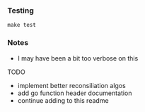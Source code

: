 ### Testing
```
make test
```

### Notes
* I may have been a bit too verbose on this

TODO
* implement better reconsiliation algos
* add go function header documentation
* continue adding to this readme
